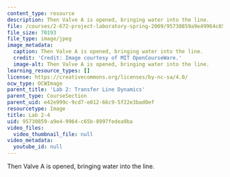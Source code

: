 ```yaml
---
content_type: resource
description: Then Valve A is opened, bringing water into the line.
file: /courses/2-672-project-laboratory-spring-2009/95730859a9e49964c65b8997fedea9ba_lab2-4.jpg
file_size: 70193
file_type: image/jpeg
image_metadata:
  caption: Then Valve A is opened, bringing water into the line.
  credit: 'Credit: Image courtesy of MIT OpenCourseWare.'
  image-alt: Then Valve A is opened, bringing water into the line.
learning_resource_types: []
license: https://creativecommons.org/licenses/by-nc-sa/4.0/
ocw_type: OCWImage
parent_title: 'Lab 2: Transfer Line Dynamics'
parent_type: CourseSection
parent_uid: e42e999c-9cd7-e012-66c9-5f22e3bad0ef
resourcetype: Image
title: Lab 2-4
uid: 95730859-a9e4-9964-c65b-8997fedea9ba
video_files:
  video_thumbnail_file: null
video_metadata:
  youtube_id: null
---
```

Then Valve A is opened, bringing water into the line.